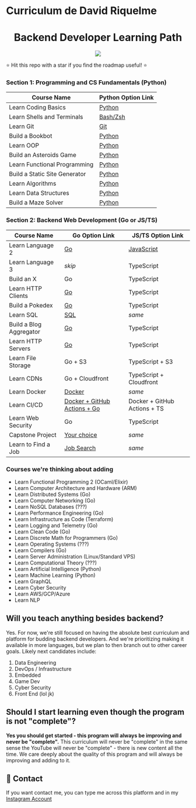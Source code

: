 # Curriculum de David Riquelme

<h1 align="center">Backend Developer Learning Path</h1>

<p align="center">
  <img src="https://github.com/bootdotdev/bootdev/assets/4583705/7a1184f1-bb43-45fa-a363-f18f8309056f" />
</p>

⭐ Hit this repo with a star if you find the roadmap useful! ⭐

### Section 1: Programming and CS Fundamentals (Python)

| Course Name                   | Python Option Link                                                              |
| ----------------------------- | ------------------------------------------------------------------------------- |
| Learn Coding Basics           | [Python](https://www.boot.dev/courses/learn-code-python)                        |
| Learn Shells and Terminals    | [Bash/Zsh](https://www.boot.dev/courses/learn-shells-and-terminals)             |
| Learn Git                     | [Git](https://www.boot.dev/courses/learn-git)                                   |
| Build a Bookbot               | [Python](https://www.boot.dev/courses/build-bookbot-python)                     |
| Learn OOP                     | [Python](https://www.boot.dev/courses/learn-object-oriented-programming-python) |
| Build an Asteroids Game       | [Python](https://www.boot.dev/courses/build-asteroids-python)                   |
| Learn Functional Programming  | [Python](https://www.boot.dev/courses/learn-functional-programming-python)      |
| Build a Static Site Generator | [Python](https://www.boot.dev/courses/build-static-site-generator-python)       |
| Learn Algorithms              | [Python](https://www.boot.dev/courses/learn-algorithms-python)                  |
| Learn Data Structures         | [Python](https://www.boot.dev/courses/learn-data-structures-python)             |
| Build a Maze Solver           | [Python](https://www.boot.dev/courses/build-maze-solver-python)                 |

### Section 2: Backend Web Development (Go or JS/TS)

| Course Name              | Go Option Link                                                                    | JS/TS Option Link                                           |
| ------------------------ | --------------------------------------------------------------------------------- | ----------------------------------------------------------- |
| Learn Language 2         | [Go](https://www.boot.dev/courses/learn-golang)                                   | [JavaScript](https://www.boot.dev/courses/learn-javascript) |
| Learn Language 3         | _skip_                                                                            | TypeScript                                                  |
| Build an X               | Go                                                                                | TypeScript                                                  |
| Learn HTTP Clients       | [Go](https://www.boot.dev/courses/learn-http-clients-golang)                      | TypeScript                                                  |
| Build a Pokedex          | [Go](https://www.boot.dev/courses/build-pokedex-cli-golang)                       | TypeScript                                                  |
| Learn SQL                | [SQL](https://www.boot.dev/courses/learn-sql)                                     | _same_                                                      |
| Build a Blog Aggregator  | [Go](https://www.boot.dev/courses/build-blog-aggregator-golang)                   | TypeScript                                                  |
| Learn HTTP Servers       | [Go](https://www.boot.dev/courses/learn-http-servers-golang)                      | TypeScript                                                  |
| Learn File Storage | Go + S3                                                                           | TypeScript + S3                                             |
| Learn CDNs               | Go + Cloudfront                                                                   | TypeScript + Cloudfront                                     |
| Learn Docker             | [Docker](https://www.boot.dev/courses/learn-docker)                               | _same_                                                      |
| Learn CI/CD              | [Docker + GitHub Actions + Go](https://www.boot.dev/courses/learn-ci-cd-github-docker) | Docker + GitHub Actions + TS                                                     |
| Learn Web Security       | Go                                                                                | TypeScript                                                  |
| Capstone Project         | [Your choice](https://www.boot.dev/courses/build-capstone-project)                | _same_                                                      |
| Learn to Find a Job      | [Job Search](https://www.boot.dev/courses/learn-job-search)                       | _same_                                                      |

### Courses we're thinking about adding

- Learn Functional Programming 2 (OCaml/Elixir)
- Learn Computer Architecture and Hardware (ARM)
- Learn Distributed Systems (Go)
- Learn Computer Networking (Go)
- Learn NoSQL Databases (???)
- Learn Performance Engineering (Go)
- Learn Infrastructure as Code (Terraform)
- Learn Logging and Telemetry (Go)
- Learn Clean Code (Go)
- Learn Discrete Math for Programmers (Go)
- Learn Operating Systems (???)
- Learn Compilers (Go)
- Learn Server Administration (Linux/Standard VPS)
- Learn Computational Theory (???)
- Learn Artificial Intelligence (Python)
- Learn Machine Learning (Python)
- Learn GraphQL
- Learn Cyber Security
- Learn AWS/GCP/Azure
- Learn NLP

## Will you teach anything besides backend?

Yes. For now, we're still focused on having the absolute best curriculum and platform for budding backend developers. And we're prioritizing making it available in more languages, but we plan to then branch out to other career goals. Likely next candidates include:

1. Data Engineering
2. DevOps / Infrastructure
3. Embedded
4. Game Dev
5. Cyber Security
6. Front End (lol jk)

## Should I start learning even though the program is not "complete"?

**Yes you should get started - this program will always be improving and never be "complete".** This curriculum will never be "complete" in the same sense the YouTube will never be "complete" - there is new content all the time. We care deeply about the quality of this program and will always be improving and adding to it.

## 💬 Contact

If you want contact me, you can type me across this platform and in my [Instagram Account](https://www.instagram.com/davisin.rs/)
